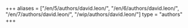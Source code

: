 +++
aliases = ["/en/5/authors/david.leon/", "/en/6/authors/david.leon/", "/en/7/authors/david.leon/", "/wip/authors/david.leon/"]
type = "authors"
+++
